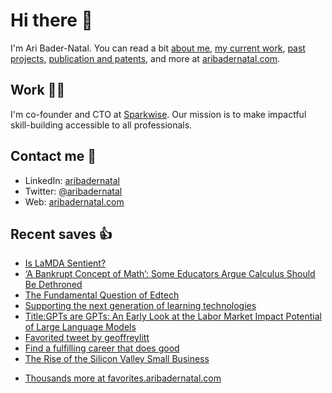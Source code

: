 # Hi there  👋

I'm Ari Bader-Natal. You can read a bit [about me](https://aribadernatal.com), [my current work](https://aribadernatal.com/projects/Sparkwise/), [past projects](https://aribadernatal.com/projects/), [publication and patents](https://aribadernatal.com/publications), and more at [aribadernatal.com](https://aribadernatal.com).

## Work  👨‍💻

I'm co-founder and CTO at [Sparkwise](https://sparkwise.co). Our mission is to make impactful skill-building accessible to all professionals.

## Contact me  💬 

- LinkedIn: [aribadernatal](https://linkedin.com/in/aribadernatal)
- Twitter: [@aribadernatal](https://twitter.com/aribadernatal)
- Web: [aribadernatal.com](https://aribadernatal.com)

## Recent saves  👍

<!--START_SECTION:feed-->
* [Is LaMDA Sentient?](https:&#x2F;&#x2F;favorites.aribadernatal.com&#x2F;pocket-favorites&#x2F;2023&#x2F;03&#x2F;is-lamda-sentient&#x2F;)
* [‘A Bankrupt Concept of Math’: Some Educators Argue Calculus Should Be Dethroned](https:&#x2F;&#x2F;favorites.aribadernatal.com&#x2F;pocket-favorites&#x2F;2023&#x2F;03&#x2F;a-bankrupt-concept-of-math-some-educators-argue-calculus-should-be-dethroned&#x2F;)
* [The Fundamental Question of Edtech](https:&#x2F;&#x2F;favorites.aribadernatal.com&#x2F;pocket-favorites&#x2F;2023&#x2F;03&#x2F;the-fundamental-question-of-edtech&#x2F;)
* [Supporting the next generation of learning technologies](https:&#x2F;&#x2F;favorites.aribadernatal.com&#x2F;pocket-favorites&#x2F;2023&#x2F;03&#x2F;supporting-the-next-generation-of-learning-technologies&#x2F;)
* [Title:GPTs are GPTs: An Early Look at the Labor Market Impact Potential of Large Language Models](https:&#x2F;&#x2F;favorites.aribadernatal.com&#x2F;pocket-favorites&#x2F;2023&#x2F;03&#x2F;titlegpts-are-gpts-an-early-look-at-the-labor-market-impact-potential-of-large-language-models&#x2F;)
* [Favorited tweet by geoffreylitt](https:&#x2F;&#x2F;favorites.aribadernatal.com&#x2F;twitter-favorites&#x2F;2023&#x2F;03&#x2F;favorited-tweet-by-geoffreylitt-2&#x2F;)
* [Find a fulfilling career that does good](https:&#x2F;&#x2F;favorites.aribadernatal.com&#x2F;pocket-favorites&#x2F;2023&#x2F;03&#x2F;find-a-fulfilling-career-that-does-good&#x2F;)
* [The Rise of the Silicon Valley Small Business](https:&#x2F;&#x2F;favorites.aribadernatal.com&#x2F;pocket-favorites&#x2F;2023&#x2F;03&#x2F;the-rise-of-the-silicon-valley-small-business&#x2F;)
<!--END_SECTION:feed-->
* [Thousands more at favorites.aribadernatal.com](https://favorites.aribadernatal.com)
